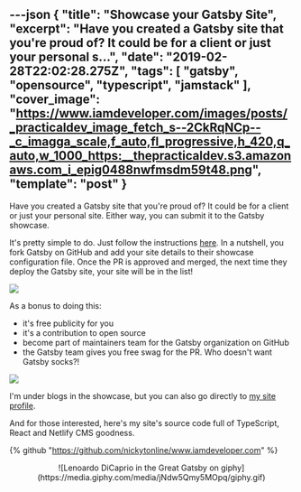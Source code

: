 ---json
{
  "title": "Showcase your Gatsby Site",
  "excerpt": "Have you created a Gatsby site that you're proud of? It could be for a client or just your personal s...",
  "date": "2019-02-28T22:02:28.275Z",
  "tags": [
    "gatsby",
    "opensource",
    "typescript",
    "jamstack"
  ],
  "cover_image": "https://www.iamdeveloper.com/images/posts/_practicaldev_image_fetch_s--2CkRqNCp--_c_imagga_scale,f_auto,fl_progressive,h_420,q_auto,w_1000_https:__thepracticaldev.s3.amazonaws.com_i_epig0488nwfmsdm59t48.png",
  "template": "post"
}
---
Have you created a Gatsby site that you're proud of? It could be for a client or just your personal site. Either way, you can submit it to the Gatsby showcase.

It's pretty simple to do. Just follow the instructions [here](https://www.gatsbyjs.org/contributing/site-showcase-submissions/). In a nutshell, you fork Gatsby on GitHub and add your site details to their showcase configuration file. Once the PR is approved and merged, the next time they deploy the Gatsby site, your site will be in the list!

![](https://www.iamdeveloper.com/images/posts/_i_1qyylin8phaa942uauik.png)

As a bonus to doing this:

* it's free publicity for you
* it's a contribution to open source
* become part of maintainers team for the Gatsby organization on GitHub
* the Gatsby team gives you free swag for the PR. Who doesn't want Gatsby socks?!

![](https://www.iamdeveloper.com/images/posts/_i_dywep9yqgqj2rkiluc9o.png)

I'm under blogs in the showcase, but you can also go directly to [my site profile](https://www.gatsbyjs.org/showcase/www.iamdeveloper.com).


And for those interested, here's my site's source code full of TypeScript, React and Netlify CMS goodness.

{% github "https://github.com/nickytonline/www.iamdeveloper.com" %}

<center>
![Lenoardo DiCaprio in the Great Gatsby on giphy](https://media.giphy.com/media/jNdw5Qmy5MOpq/giphy.gif)
</center>





